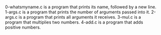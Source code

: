  0-whatsmyname.c is a program that prints its name, followed by a new line.
 1-args.c is a program that prints the number of arguments passed into it.
 2-args.c is a program that prints all arguments it receives.
 3-mul.c is a program that multiplies two numbers.
 4-add.c is a program that adds positive numbers.
